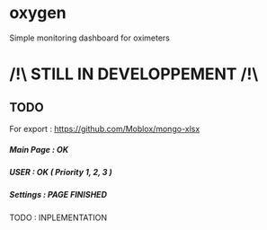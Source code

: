 # oxygen
Simple monitoring dashboard for oximeters

# /!\ STILL IN DEVELOPPEMENT /!\

## TODO

For export : https://github.com/Moblox/mongo-xlsx

##### Main Page : OK

##### USER : OK ( Priority 1, 2, 3 )

##### Settings : PAGE FINISHED 
TODO : INPLEMENTATION